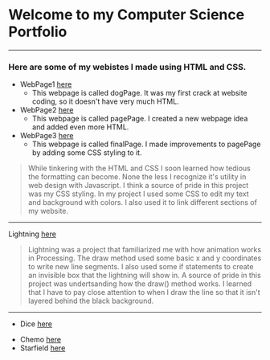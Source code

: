 # Welcome to my Computer Science Portfolio
---

### Here are some of my webistes I made using HTML and CSS. 

* WebPage1 [here](https://amentw.github.io/testWeb/dogPage/)
  * This webpage is called dogPage. It was my first crack at website coding, so it doesn't have very much HTML.
* WebPage2 [here](https://amentw.github.io/testWeb/pagePage)
  * This webpage is called pagePage. I created a new webpage idea and added even more HTML.
* WebPage3 [here](https://amentw.github.io/testWeb/finalPage)
  * This webpage is called finalPage. I made improvements to pagePage by adding some CSS styling to it.
> While tinkering with the HTML and CSS I soon learned how tedious the formatting can become. None the less I recognize it's utility in web design with Javascript. I think a source of pride in this project was my CSS styling. In my project I used some CSS to edit my text and background with colors. I also used it to link different sections of my website.
***
Lightning [here](https://amentw.github.io/lightning2/Lightning/)
> Lightning was a project that familiarized me with how animation works in Processing. The draw method used some basic x and y coordinates to write new line segments. I also used some if statements to create an invisible box that the lightning will show in. A source of pride in this project was undertsanding how the draw() method works. I learned that I have to pay close attention to when I draw the line so that it isn't layered behind the black background.
***
* Dice [here](https://amentw.github.io/dice3/Dice)
> 
* Chemo [here](https://amentw.github.io/chemotaxis4/)
* Starfield [here](https://amentw.github.io/starfield5/)
